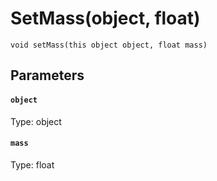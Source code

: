 # SetMass(object, float)

```
void setMass(this object object, float mass)
```

## Parameters

#### `object`
Type: object

#### `mass`
Type: float

